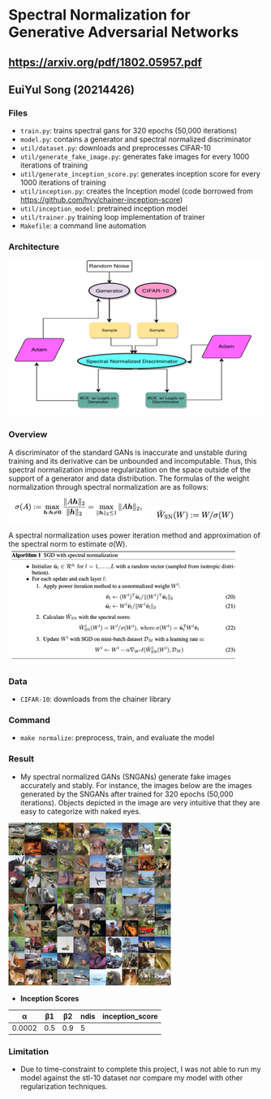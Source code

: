 # Spectral Normalization for Generative Adversarial Networks
## https://arxiv.org/pdf/1802.05957.pdf
## EuiYul Song (20214426)

### Files
* ```train.py```: trains spectral gans for 320 epochs (50,000 iterations)
* ```model.py```: contains a generator and spectral normalized discriminator
* ```util/dataset.py```: downloads and preprocesses CIFAR-10
* ```util/generate_fake_image.py```: generates fake images for every 1000 iterations of training
* ```util/generate_inception_score.py```: generates inception score for every 1000 iterations of training
* ```util/inception.py```: creates the Inception model (code borrowed from https://github.com/hvy/chainer-inception-score)
* ```util/inception_model```: pretrained inception model 
* ```util/trainer.py``` training loop implementation of trainer
* ```Makefile```: a command line automation
### Architecture
![](images/architecture.png)

### Overview
A discriminator of the standard GANs is inaccurate and unstable during training and its derivative can be unbounded and incomputable. Thus, this spectral normalization impose regularization on the space outside of the support of a generator and data distribution. The formulas of the weight normalization through spectral normalization are as follows:
![](images/img.png)
![](images/img_1.png)

A spectral normalization uses power iteration method and approximation of the spectral norm to estimate σ(W).
![](images/img_2.png)
### Data
* ```CIFAR-10```: downloads from the chainer library

### Command
* ```make normalize```: preprocess, train, and evaluate the model

### Result

* My spectral normalized GANs (SNGANs) generate fake images accurately and stably. For instance, the images below are the images generated by the SNGANs after trained for 320 epochs (50,000 iterations). Objects depicted in the image are very intuitive that they are easy to categorize with naked eyes.

![](images/result.png)


* **Inception Scores**

α | β1 | β2 | ndis | inception_score |
--- | --- | --- | --- | --- |
0.0002 | 0.5 | 0.9 | 5 | |
### Limitation
* Due to time-constraint to complete this project, I was not able to run my model against the stl-10 dataset nor compare my model with other regularization techniques.